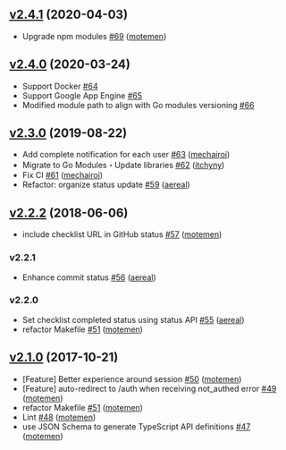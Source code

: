 ## [v2.4.1](https://github.com/motemen/prchecklist/compare/v2.4.0...v2.4.1) (2020-04-03)

* Upgrade npm modules [#69](https://github.com/motemen/prchecklist/pull/69) ([motemen](https://github.com/motemen))

## [v2.4.0](https://github.com/motemen/prchecklist/compare/v2.3.0...v2.4.0) (2020-03-24)

* Support Docker [#64](https://github.com/motemen/prchecklist/pull/64)
* Support Google App Engine [#65](https://github.com/motemen/prchecklist/pull/65)
* Modified module path to align with Go modules versioning [#66](https://github.com/motemen/prchecklist/pull/66)

## [v2.3.0](https://github.com/motemen/prchecklist/compare/v2.2.2...v2.3.0) (2019-08-22)

* Add complete notification for each user [#63](https://github.com/motemen/prchecklist/pull/63) ([mechairoi](https://github.com/mechairoi))
* Migrate to Go Modules・Update libraries [#62](https://github.com/motemen/prchecklist/pull/62) ([itchyny](https://github.com/itchyny))
* Fix CI [#61](https://github.com/motemen/prchecklist/pull/61) ([mechairoi](https://github.com/mechairoi))
* Refactor: organize status update [#59](https://github.com/motemen/prchecklist/pull/59) ([aereal](https://github.com/aereal))

## [v2.2.2](https://github.com/motemen/prchecklist/compare/v2.2.1...v2.2.2) (2018-06-06)

* include checklist URL in GitHub status [#57](https://github.com/motemen/prchecklist/pull/57) ([motemen](https://github.com/motemen))

### v2.2.1

* Enhance commit status [#56](https://github.com/motemen/prchecklist/pull/56) ([aereal](https://github.com/aereal))

### v2.2.0

* Set checklist completed status using status API [#55](https://github.com/motemen/prchecklist/pull/55) ([aereal](https://github.com/aereal))
* refactor Makefile [#51](https://github.com/motemen/prchecklist/pull/51) ([motemen](https://github.com/motemen))

## [v2.1.0](https://github.com/motemen/prchecklist/compare/v2.0.0...v2.1.0) (2017-10-21)

* [Feature] Better experience around session [#50](https://github.com/motemen/prchecklist/pull/50) ([motemen](https://github.com/motemen))
* [Feature] auto-redirect to /auth when receiving not_authed error [#49](https://github.com/motemen/prchecklist/pull/49) ([motemen](https://github.com/motemen))
* refactor Makefile [#51](https://github.com/motemen/prchecklist/pull/51) ([motemen](https://github.com/motemen))
* Lint [#48](https://github.com/motemen/prchecklist/pull/48) ([motemen](https://github.com/motemen))
* use JSON Schema to generate TypeScript API definitions [#47](https://github.com/motemen/prchecklist/pull/47) ([motemen](https://github.com/motemen))
